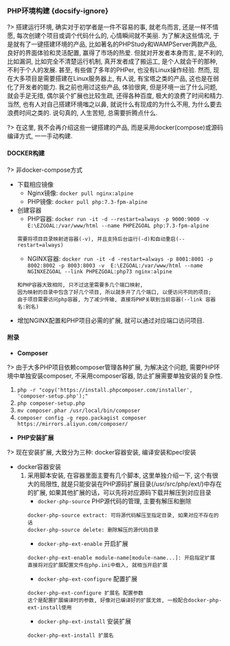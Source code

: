 ### PHP环境构建 {docsify-ignore}
?> 搭建运行环境, 确实对于初学者是一件不容易的事, 就老鸟而言, 还是一样不情愿, 每次创建个项目或调个代码什么的, 心情瞬间就不美丽. 为了解决这些情况, 于是就有了一键搭建环境的产品, 比如著名的PHPStudy和WAMPServer两款产品, 良好的界面体验和灵活配置, 赢得了市场的热爱. 但就对开发者本身而言, 是不利的, 比如漏洞, 比如完全不清楚运行机制, 真开发者成了搬运工, 是个人就会干的那种, 不利于个人的发展. 甚至, 有些做了多年的PHPer, 也没有Linux操作经验. 然而, 现在大多项目是需要搭建在Linux服务器上, 有人说, 有宝塔之类的产品, 这也是在弱化了开发者的能力. 我之前也用过这些产品, 体验很爽, 但是环境一出了什么问题, 就会手足无措, 偶尔装个扩展也比较生疏, 还得各种百度, 极大的浪费了时间和精力. 
当然, 也有人对自己搭建环境嗤之以鼻, 就说什么有现成的为什么不用, 为什么要去浪费时间之类的. 说句真的, 人生苦短, 总需要折腾点什么.

?> 在这里, 我不会再介绍这些一键搭建的产品, 而是采用docker(compose)或源码编译方式, 一一手动构建.

#### DOCKER构建
?> 非docker-compose方式

* 下载相应镜像
   * Nginx镜像: `docker pull nginx:alpine`
   * PHP镜像: `docker pull php:7.3-fpm-alpine`
* 创建容器
   * PHP容器: `docker run -it -d --restart=always -p 9000:9000 -v E:\EZGOAL:/var/www/html --name PHPEZGOAL php:7.3-fpm-alpine`
   ```
   需要将项目目录映射进容器(-v), 并且支持后台运行(-d)和自动重启(--restart=always) 
   ```
   * NGINX容器: `docker run -it -d -restart=always -p 8001:8001 -p 8002:8002 -p 8003:8003 -v  E:\EZGOAL:/var/www/html --name NGINXEZGOAL --link PHPEZGOAL:php73 nginx:alpine`
   ```
   和PHP容器大致相同, 只不过这里需要多几个端口映射, 
   因为映射的目录中包含了好几个项目, 所以就多开了几个端口, 以便访问不同的项目;
   由于项目需要访问php容器, 为了减少传输, 直接将PHP关联到当前容器(--link 容器名:别名)
   ```
* 增加NGINX配置和PHP项目必需的扩展, 就可以通过对应端口访问项目.


#### 附录
* **Composer**

?> 由于大多PHP项目依赖composer管理各种扩展, 为解决这个问题, 需要PHP环境中单独安装composer, 不采用composer容器, 防止扩展需要单独安装的复杂性.

   1. `php -r "copy('https://install.phpcomposer.com/installer', 'composer-setup.php');"`
   2. `php composer-setup.php`
   3. `mv composer.phar /usr/local/bin/composer`
   4. `composer config -g repo.packagist composer https://mirrors.aliyun.com/composer/`

* **PHP安装扩展**

?> 现在安装扩展, 大致分为三种: docker容器安装, 编译安装和pecl安装

   * docker容器安装
      1. 采用脚本安装, 在容器里面主要有几个脚本, 这里单独介绍一下, 这个有很大的局限性, 就是只能安装在PHP源码扩展目录(/usr/src/php/ext/)中存在的扩展, 如果其他扩展的话，可以先将对应源码下载并解压到对应目录
         * `docker-php-source` PHP源代码的管理, 主要有解压和删除
         ```
         docker-php-source extract: 可将源代码解压至指定目录, 如果对应不存在的话
         docker-php-source delete: 删除解压的源代码目录
         ```
         * `docker-php-ext-enable` 开启扩展
         ```
         docker-php-ext-enable module-name[module-name...]: 开启指定扩展
         直接将对应扩展配置文件在php.ini中载入, 就相当开启扩展
         ```
         * `docker-php-ext-configure` 配置扩展
         ```
         docker-php-ext-configure 扩展名 配置参数
         这个是配置扩展编译时的参数, 好像对已编译好的扩展无效, 一般配合docker-php-ext-install使用
         ```
         * `docker-php-ext-install` 安装扩展
         ```
         docker-php-ext-install 扩展名
         ```

